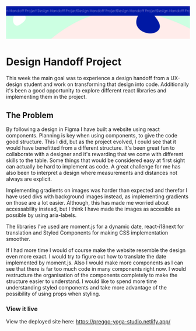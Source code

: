 <h1 align="center">
  <a href="">
    <img src="/src/assets/design-handoff.svg" alt="Project Banner Image">
  </a>
</h1>

# Design Handoff Project

This week the main goal was to experience a design handoff from a UX-design student and work on transforming that design into code.
Additionally it's been a good opportunity to explore different react libraries and implementing them in the project.

## The Problem

By following a design in Figma I have built a website using react components. Planning is key when using components, to give the code good structure. This I did, but as the project evolved, I could see that it would have benefitted from a different structure. It's been great fun to collaborate with a designer and it's rewarding that we come with different skills to the table. Some things that would be considered easy at first sight can actually be hard to implement as code. A great challenge for me has also been to interpret a design where measurements and distances not always are explicit.

Implementing gradients on images was harder than expected and therefor I have used divs with background images instead, as implementing gradients on those are a lot easier. Although, this has made me worried about accessability instead, but I think I have made the images as accesible as possible by using aria-labels.

The libraries I've used are moment.js for a dynamic date, react-i18next for translation and Styled Components for making CSS implementation smoother.

If I had more time I would of course make the website resemble the design even more exact. I would try to figure out how to translate the date implemented by moment.js. Also I would make more components as I can see that there is far too much code in many components right now. I would restructure the organisation of the components completely to make the structure easier to understand. I would like to spend more time understanding styled components and take more advantage of the possibility of using props when styling.

### View it live

View the deployed site here:
https://preggo-yoga-studio.netlify.app/
